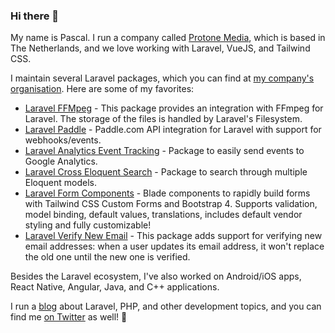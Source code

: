 ### Hi there 👋

My name is Pascal. I run a company called [Protone Media](https://protone.media), which is based in The Netherlands, and we love working with Laravel, VueJS, and Tailwind CSS.

I maintain several Laravel packages, which you can find at [my company's organisation](https://github.com/protonemedia). Here are some of my favorites:

* [Laravel FFMpeg](https://github.com/protonemedia/laravel-ffmpeg) - This package provides an integration with FFmpeg for Laravel. The storage of the files is handled by Laravel's Filesystem.
* [Laravel Paddle](https://github.com/protonemedia/laravel-paddle) - Paddle.com API integration for Laravel with support for webhooks/events.
* [Laravel Analytics Event Tracking](https://github.com/protonemedia/laravel-analytics-event-tracking) - Package to easily send events to Google Analytics.
* [Laravel Cross Eloquent Search](https://github.com/protonemedia/laravel-cross-eloquent-search) - Package to search through multiple Eloquent models.
* [Laravel Form Components](https://github.com/protonemedia/laravel-form-components) - Blade components to rapidly build forms with Tailwind CSS Custom Forms and Bootstrap 4. Supports validation, model binding, default values, translations, includes default vendor styling and fully customizable!
* [Laravel Verify New Email](https://github.com/protonemedia/laravel-verify-new-email) - This package adds support for verifying new email addresses: when a user updates its email address, it won't replace the old one until the new one is verified.

Besides the Laravel ecosystem, I've also worked on Android/iOS apps, React Native, Angular, Java, and C++ applications.

I run a [blog](https://protone.media/blog) about Laravel, PHP, and other development topics, and you can find me [on Twitter](https://twitter.com/pascalbaljet) as well! 🙌
